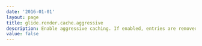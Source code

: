 ```yaml
---
date: '2016-01-01'
layout: page
title: glide.render.cache.aggressive
description: Enable aggressive caching. If enabled, entries are removed from the render cache only when they expire from old age, rather than when their underlying data changes. Running in aggressive mode can significantly improve performance, but runs the risk of serving potentially 'stale' charts and graphs.
value: false
---
```

